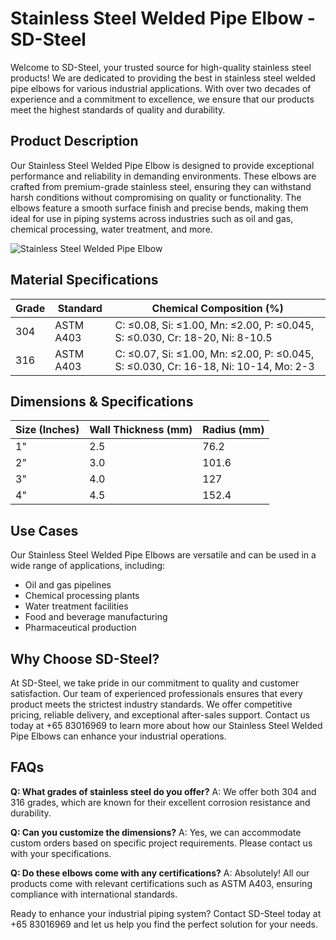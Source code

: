 # Stainless Steel Welded Pipe Elbow - SD-Steel

Welcome to SD-Steel, your trusted source for high-quality stainless steel products! We are dedicated to providing the best in stainless steel welded pipe elbows for various industrial applications. With over two decades of experience and a commitment to excellence, we ensure that our products meet the highest standards of quality and durability.

## Product Description

Our Stainless Steel Welded Pipe Elbow is designed to provide exceptional performance and reliability in demanding environments. These elbows are crafted from premium-grade stainless steel, ensuring they can withstand harsh conditions without compromising on quality or functionality. The elbows feature a smooth surface finish and precise bends, making them ideal for use in piping systems across industries such as oil and gas, chemical processing, water treatment, and more.

![Stainless Steel Welded Pipe Elbow](https://github.com/user-attachments/assets/2567258e-e124-4816-932d-1809bd27ef0b)

## Material Specifications

| **Grade** | **Standard** | **Chemical Composition (%)** |
|-----------|--------------|------------------------------|
| 304       | ASTM A403    | C: ≤0.08, Si: ≤1.00, Mn: ≤2.00, P: ≤0.045, S: ≤0.030, Cr: 18-20, Ni: 8-10.5 |
| 316       | ASTM A403    | C: ≤0.07, Si: ≤1.00, Mn: ≤2.00, P: ≤0.045, S: ≤0.030, Cr: 16-18, Ni: 10-14, Mo: 2-3 |

## Dimensions & Specifications

| **Size (Inches)** | **Wall Thickness (mm)** | **Radius (mm)** |
|-------------------|-------------------------|-----------------|
| 1"                | 2.5                     | 76.2            |
| 2"                | 3.0                     | 101.6           |
| 3"                | 4.0                     | 127             |
| 4"                | 4.5                     | 152.4           |

## Use Cases

Our Stainless Steel Welded Pipe Elbows are versatile and can be used in a wide range of applications, including:
- Oil and gas pipelines
- Chemical processing plants
- Water treatment facilities
- Food and beverage manufacturing
- Pharmaceutical production

## Why Choose SD-Steel?

At SD-Steel, we take pride in our commitment to quality and customer satisfaction. Our team of experienced professionals ensures that every product meets the strictest industry standards. We offer competitive pricing, reliable delivery, and exceptional after-sales support. Contact us today at +65 83016969 to learn more about how our Stainless Steel Welded Pipe Elbows can enhance your industrial operations.

## FAQs

**Q: What grades of stainless steel do you offer?**
A: We offer both 304 and 316 grades, which are known for their excellent corrosion resistance and durability.

**Q: Can you customize the dimensions?**
A: Yes, we can accommodate custom orders based on specific project requirements. Please contact us with your specifications.

**Q: Do these elbows come with any certifications?**
A: Absolutely! All our products come with relevant certifications such as ASTM A403, ensuring compliance with international standards.

Ready to enhance your industrial piping system? Contact SD-Steel today at +65 83016969 and let us help you find the perfect solution for your needs.